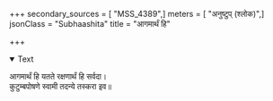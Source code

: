 +++
secondary_sources = [ "MSS_4389",]
meters = [ "अनुष्टुप् (श्लोक)",]
jsonClass = "Subhaashita"
title = "आगमार्थं हि"

+++

<details open><summary>Text</summary>

आगमार्थं हि यतते रक्षणार्थं हि सर्वदा।  
कुटुम्बपोषणे स्वामी तदन्ये तस्करा इव॥
</details>
